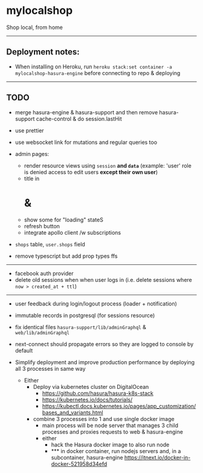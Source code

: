 # mylocalshop

Shop local, from home

---

## Deployment notes:

- When installing on Heroku, run `heroku stack:set container -a mylocalshop-hasura-engine` before connecting to repo & deploying

---

## TODO

- merge hasura-engine & hasura-support and then remove hasura-support cache-control & do session.lastHit
- use prettier
- use websocket link for mutations and regular queries too

- admin pages:
    - render resource views using `session` **and `data`** (example: 'user' role is denied access to edit users **except their own user**)
    - title in <h1> & <head>
    - show some <Loader/> for "loading" stateS
    - refresh button
    - integrate apollo client /w subscriptions

- `shops` table, `user.shops` field

- remove typescript but add prop types ffs

---

- facebook auth provider
- delete old sessions when when user logs in (i.e. delete sessions where `now > created_at + ttl`)

---

- user feedback during login/logout process (loader + notification)
- immutable records in postgresql (for sessions resource)
- fix identical files `hasura-support/lib/adminGraphql` & `web/lib/adminGraphql`
- next-connect should propagate errors so they are logged to console by default

- Simplify deployment and improve production performance by deploying all 3 processes in same way
  - Either
    - Deploy via kubernetes cluster on DigitalOcean
      - https://github.com/hasura/hasura-k8s-stack
      - https://kubernetes.io/docs/tutorials/
      - https://kubectl.docs.kubernetes.io/pages/app_customization/bases_and_variants.html
    - combine 3 processes into 1 and use single docker image
      - main process will be node server that manages 3 child processes and proxies requests to web & hasura-engine
      - either
        - hack the Hasura docker image to also run node
        - *** in docker container, run nodejs servers and, in a subcontainer, hasura-engine https://itnext.io/docker-in-docker-521958d34efd
